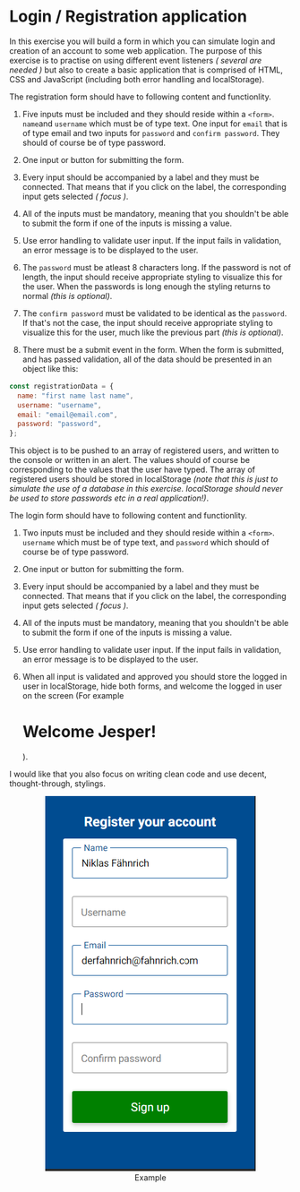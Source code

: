 # Login / Registration application

In this exercise you will build a form in which you can simulate login and creation of an account to some web application. The purpose of this exercise is to practise on using different event listeners _( several are needed )_ but also to create a basic application that is comprised of HTML, CSS and JavaScript (including both error handling and localStorage).

The registration form should have to following content and functionlity.

1. Five inputs must be included and they should reside within a `<form>`. `name`and `username` which must be of type text. One input for `email` that is of type email and two inputs for `password` and `confirm password`. They should of course be of type password.

2. One input or button for submitting the form.

3. Every input should be accompanied by a label and they must be connected. That means that if you click on the label, the corresponding input gets selected _( focus )_.

4. All of the inputs must be mandatory, meaning that you shouldn't be able to submit the form if one of the inputs is missing a value.

5. Use error handling to validate user input. If the input fails in validation, an error message is to be displayed to the user.

6. The `password` must be atleast 8 characters long. If the password is not of length, the input should receive appropriate styling to visualize this for the user. When the passwords is long enough the styling returns to normal _(this is optional)_.

7. The `confirm password` must be validated to be identical as the `password`. If that's not the case, the input should receive appropriate styling to visualize this for the user, much like the previous part _(this is optional)_.

8. There must be a submit event in the form. When the form is submitted, and has passed validation, all of the data should be presented in an object like this:

```js
const registrationData = {
  name: "first name last name",
  username: "username",
  email: "email@email.com",
  password: "password",
};
```

This object is to be pushed to an array of registered users, and written to the console or written in an alert. The values should of course be corresponding to the values that the user have typed. The array of registered users should be stored in localStorage _(note that this is just to simulate the use of a database in this exercise. localStorage should never be used to store passwords etc in a real application!)_.

The login form should have to following content and functionlity.

1. Two inputs must be included and they should reside within a `<form>`. `username` which must be of type text, and `password` which should of course be of type password.

2. One input or button for submitting the form.

3. Every input should be accompanied by a label and they must be connected. That means that if you click on the label, the corresponding input gets selected _( focus )_.

4. All of the inputs must be mandatory, meaning that you shouldn't be able to submit the form if one of the inputs is missing a value.

5. Use error handling to validate user input. If the input fails in validation, an error message is to be displayed to the user.

6. When all input is validated and approved you should store the logged in user in localStorage, hide both forms, and welcome the logged in user on the screen (For example <h1>Welcome Jesper!</h1>).

I would like that you also focus on writing clean code and use decent, thought-through, stylings.

<figure style="text-align: center;"><img src="example-img.png">
<figcaption>Example</figcaption></figure>
